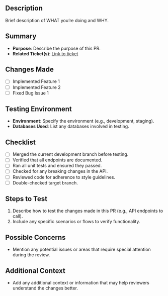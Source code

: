 ## Description
Brief description of WHAT you’re doing and WHY.

## Summary
- **Purpose**: Describe the purpose of this PR.
- **Related Ticket(s)**: [Link to ticket](https://link-to-your-ticket)

## Changes Made
- [ ] Implemented Feature 1
- [ ] Implemented Feature 2
- [ ] Fixed Bug Issue 1

## Testing Environment
- **Environment**: Specify the environment (e.g., development, staging).
- **Databases Used**: List any databases involved in testing.
  
## Checklist
- [ ] Merged the current development branch before testing.
- [ ] Verified that all endpoints are documented.
- [ ] Ran all unit tests and ensured they passed.
- [ ] Checked for any breaking changes in the API.
- [ ] Reviewed code for adherence to style guidelines.
- [ ] Double-checked target branch.

## Steps to Test
1. Describe how to test the changes made in this PR (e.g., API endpoints to call).
2. Include any specific scenarios or flows to verify functionality.

## Possible Concerns
- Mention any potential issues or areas that require special attention during the review.

## Additional Context
- Add any additional context or information that may help reviewers understand the changes better.

<!-- 
Feel free to add a fun GIF that represents your mood while working on this PR!
-->